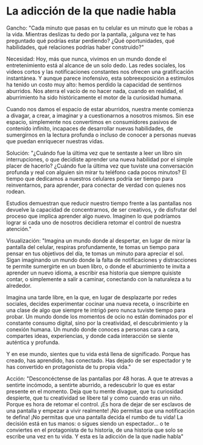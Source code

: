# La adicción de la que nadie habla
Gancho:
"Cada minuto que pasas en tu celular es un minuto que le robas a la vida. Mientras deslizas tu dedo por la pantalla, ¿alguna vez te has preguntado qué podrías estar perdiendo? ¿Qué oportunidades, qué habilidades, qué relaciones podrías haber construido?"

Necesidad:
Hoy, más que nunca, vivimos en un mundo donde el entretenimiento está al alcance de un solo dedo. Las redes sociales, los videos cortos y las notificaciones constantes nos ofrecen una gratificación instantánea. Y aunque parece inofensivo, esta sobreexposición a estímulos ha tenido un costo muy alto: hemos perdido la capacidad de sentirnos aburridos. Nos aterra el vacío de no hacer nada, cuando en realidad, el aburrimiento ha sido históricamente el motor de la curiosidad humana.

Cuando nos damos el espacio de estar aburridos, nuestra mente comienza a divagar, a crear, a imaginar y a cuestionarnos a nosotros mismos. Sin ese espacio, simplemente nos convertimos en consumidores pasivos de contenido infinito, incapaces de desarrollar nuevas habilidades, de sumergirnos en la lectura profunda o incluso de conocer a personas nuevas que puedan enriquecer nuestras vidas. 

Solución:
"¿Cuándo fue la última vez que te sentaste a leer un libro sin interrupciones, o que decidiste aprender una nueva habilidad por el simple placer de hacerlo? ¿Cuándo fue la última vez que tuviste una conversación profunda y real con alguien sin mirar tu teléfono cada pocos minutos? El tiempo que dedicamos a nuestros celulares podría ser tiempo para reinventarnos, para aprender, para conectar de verdad con quienes nos rodean.

Estudios demuestran que reducir nuestro tiempo frente a las pantallas nos devuelve la capacidad de concentrarnos, de ser creativos, y de disfrutar del proceso que implica aprender algo nuevo. Imaginen lo que podríamos lograr si cada uno de nosotros decidiera retomar el control de nuestra atención."

Visualización:
"Imagina un mundo donde al despertar, en lugar de mirar la pantalla del celular, respiras profundamente, te tomas un tiempo para pensar en tus objetivos del día, te tomas un minuto para apreciar el sol. Sigan imaginando un mundo donde la falta de notificaciones y distracciones te permite sumergirte en un buen libro, o donde el aburrimiento te invita a aprender un nuevo idioma, a escribir esa historia que siempre quisiste contar, o simplemente a salir a caminar, conectando con la naturaleza a tu alrededor.

Imagina una tarde libre, en la que, en lugar de desplazarte por redes sociales, decides experimentar cocinar una nueva receta, o inscribirte en una clase de algo que siempre te intrigó pero nunca tuviste tiempo para probar. Un mundo donde los momentos de ocio no están dominados por el constante consumo digital, sino por la creatividad, el descubrimiento y la conexión humana. Un mundo donde conoces a personas cara a cara, compartes ideas, experiencias, y donde cada interacción se siente auténtica y profunda.

Y en ese mundo, sientes que tu vida está llena de significado. Porque has creado, has aprendido, has conectado. Has dejado de ser espectador y te has convertido en protagonista de tu propia vida."

Acción:
"Desconcéctense de las pantallas por 48 horas. A que te atrevas a sentirte incómodo, a sentirte aburrido, a redescubrir lo que es estar presente en el momento. Deja que tu mente divague, que tu curiosidad despierte, que tu creatividad se libere tal y como cuando eras un niño.
Porque es hora de retomar el control. ¡Es hora de dejar de ser esclavos de una pantalla y empezar a vivir realmente! ¡No permitas que una notificación te defina! ¡No permitas que una pantalla decida el rumbo de tu vida! La decisión está en tus manos: o sigues siendo un espectador... o te conviertes en el protagonista de tu historia, de una historia que solo se escribe una vez en tu vida. Y esta es la adicción de la que nadie habla"


